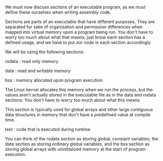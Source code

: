 We must now discuss sections of an executable program, as we must define these ourselves when writing assembly code.

Sections are parts of an executable that have different purposes. They are separated for sake of organization and permission differences when mapped into virtual memory upon a program being run. You don't have to worry too much about what that means; just know each section has a defined usage, and we have to put our code in each section accordingly.

We will be using the following sections:

rodata : read only memory

data : read and writable memory

bss : memory allocated upon program execution

The Linux kernel allocates this memory when we run the process, but the values aren't actually stored in the executable file as in the data and rodata sections. You don't have to worry too much about what this means.

This section is typically used for global arrays and other large contiguous data structures in memory that don't have a predefined value at compile time.

text : code that is executed during runtime

You can think of the rodata section as storing global, constant variables; the data section as storing ordinary global variables, and the bss section as storing global arrays with uninitialized memory at the start of program execution.
